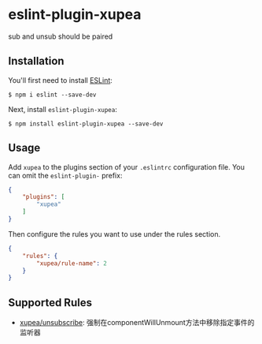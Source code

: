 # eslint-plugin-xupea

sub and unsub should be paired

## Installation

You'll first need to install [ESLint](http://eslint.org):

```
$ npm i eslint --save-dev
```

Next, install `eslint-plugin-xupea`:

```
$ npm install eslint-plugin-xupea --save-dev
```


## Usage

Add `xupea` to the plugins section of your `.eslintrc` configuration file. You can omit the `eslint-plugin-` prefix:

```json
{
    "plugins": [
        "xupea"
    ]
}
```


Then configure the rules you want to use under the rules section.

```json
{
    "rules": {
        "xupea/rule-name": 2
    }
}
```

## Supported Rules

* [xupea/unsubscribe](docs/rules/unsubscribe.md): 强制在componentWillUnmount方法中移除指定事件的监听器





